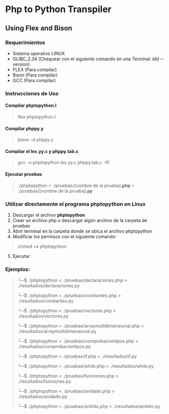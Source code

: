 # Php to Python Transpiler
## Using Flex and Bison

### Requerimientos

- Sistema operativo LINUX
- GLIBC_2.34 (Chequear con el siguiente comando en una Terminal: *ldd --version*)
- FLEX (Para compilar)
- Bison (Para compilar)
- GCC (Para compilar)

### Instrucciones de Uso
#### Compilar phptopython.l

> flex phptopython.l

#### Compilar phppy.y

> bison -d phppy.y

#### Compilar el lex.yy.c y phppy.tab.c

> gcc -o phptopython lex.yy.c phppy.tab.c -lfl

#### Ejecutar pruebas
> ./phptopython < ./pruebas/\[nombre de la prueba].**php** > ./pruebas/\[nombre de la prueba].**py**

### Utilizar directamente el programa **phptopython** en Linux

1. Descargar el archivo **phptopython**
2. Crear un archivo php o descargar algún archivo de la carpeta de pruebas
3. Abrir terminal en la carpeta donde se ubica el archivo phptopython
4. Modificar los permisos con el siguiente comando:
> chmod +x phptopython
5. Ejecutar

### Ejemplos:
  
> └─$ ./phptopython < ./pruebas/declaraciones.php > ./resultados/declaraciones.py
>
>  └─$ ./phptopython < ./pruebas/constantes.php > ./resultados/constantes.py
>  
>  └─$ ./phptopython < ./pruebas/vectores.php > ./resultados/vectores.py
>  
>  └─$ ./phptopython < ./pruebas/arraymultidimensional.php > ./resultados/arraymultidimensional.py
>  
>  └─$ ./phptopython < ./pruebas/comprobaciontipos.php > ./resultados/comprobaciontipos.py
>  
>  └─$ ./phptopython < ./pruebas/if.php > ./resultados/if.py
>  
>  └─$ ./phptopython < ./pruebas/while.php > ./resultados/while.py
>  
>  └─$ ./phptopython < ./pruebas/funciones.php > ./resultados/funciones.py
>  
>  └─$ ./phptopython < ./pruebas/anidado.php > ./resultados/anidado.py
>  
>  └─$ ./phptopython < ./pruebas/ambito.php > ./resultados/ambito.py
